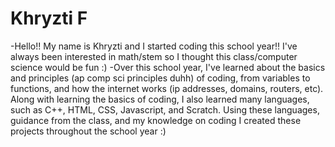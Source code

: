 # Khryzti F

-Hello!! My name is Khryzti and I started coding this school year!! I've always been interested in math/stem so I thought this class/computer science would be fun :)
-Over this school year, I've learned about the basics and principles (ap comp sci principles duhh) of coding, from variables to functions, and how the internet works (ip addresses, domains, routers, etc). Along with learning the basics of coding, I also learned many languages, such as C++, HTML, CSS, Javascript, and Scratch. Using these languages, guidance from the class,  and my knowledge on coding I created these projects throughout the school year :)

